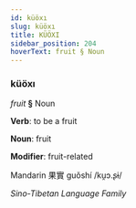 ```yaml
---
id: küöxı
slug: küöxı
title: KÜÖXI
sidebar_position: 204
hoverText: fruit § Noun
---
```


### küöxı

*fruit* **§** Noun

**Verb**: to be a fruit

**Noun**: fruit

**Modifier**: fruit-related

Mandarin 果實 guǒshí /ku̯ɔ.ʂɨ/

*Sino-Tibetan Language Family*